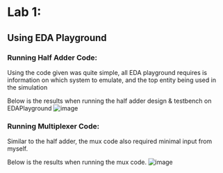 # Lab 1: 
## Using EDA Playground

### Running Half Adder Code:

Using the code given was quite simple, all EDA playground requires is information on which system to emulate, 
and the top entity being used in the simulation

Below is the results when running the half adder design & testbench on EDAPlayground
![image](https://github.com/user-attachments/assets/45a2ee52-4c77-4fb7-949a-717d78e9680b)

### Running Multiplexer Code:

Similar to the half adder, the mux code also required minimal input from myself.

Below is the results when running the mux code.
![image](https://github.com/user-attachments/assets/f34c7efd-91a2-4e57-a107-bf45006219b2)


